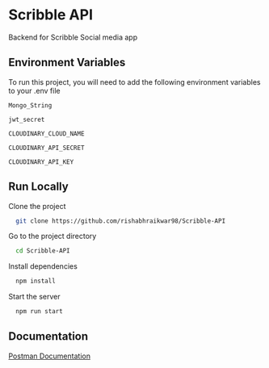 
# Scribble API

Backend for Scribble Social media app

## Environment Variables

To run this project, you will need to add the following environment variables to your .env file

`Mongo_String`

`jwt_secret`

`CLOUDINARY_CLOUD_NAME`

`CLOUDINARY_API_SECRET`

`CLOUDINARY_API_KEY`

## Run Locally

Clone the project

```bash
  git clone https://github.com/rishabhraikwar98/Scribble-API
```

Go to the project directory

```bash
  cd Scribble-API
```

Install dependencies

```bash
  npm install
```

Start the server

```bash
  npm run start
```



## Documentation

[Postman Documentation](https://documenter.getpostman.com/view/23693325/2sA35A6jGG)

